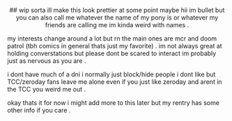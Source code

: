 <p align="center">
## wip sorta ill make this look prettier at some point maybe
hii im bullet but you can also call me whatever the name of my pony is or whatever my friends are calling me im kinda weird with names .

my interests change around a lot but rn the main ones are mcr and doom patrol (tbh comics in general thats just my favorite) .
im not always great at holding converstations but please dont be scared to interact im probably just as nervous as you are .


i dont have much of a dni i normally just block/hide people i dont like but TCC/zeroday fans leave me alone
even if you just like zeroday and arent in the TCC you weird me out .


okay thats it for now i might add more to this later but my rentry has some other info if you care .
